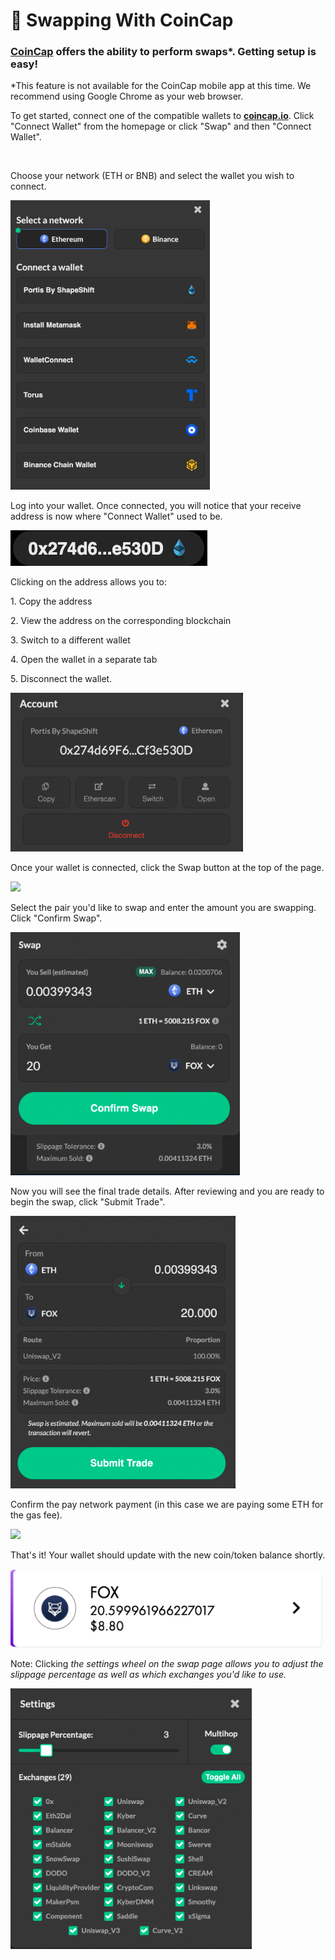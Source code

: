 # 👛 Swapping With CoinCap

### [**CoinCap**](https://coincap.io/) offers the ability to perform swaps\*. Getting setup is easy!

\*This feature is not available for the CoinCap mobile app at this time. We recommend using Google Chrome as your web browser.

To get started, connect one of the compatible wallets to [**coincap.io**](https://coincap.io/). Click "Connect Wallet" from the homepage or click "Swap" and then "Connect Wallet".

<img src="../../../.gitbook/assets/image (241).png" alt="" data-size="original">

Choose your network (ETH or BNB) and select the wallet you wish to connect.

![](<../../../.gitbook/assets/image (57).png>)

Log into your wallet. Once connected, you will notice that your receive address is now where "Connect Wallet" used to be.

![](<../../../.gitbook/assets/image (27) (1).png>)

Clicking on the address allows you to:

1\. Copy the address

2\. View the address on the corresponding blockchain

3\. Switch to a different wallet

4\. Open the wallet in a separate tab

5\. Disconnect the wallet.

![](<../../../.gitbook/assets/image (162).png>)

Once your wallet is connected, click the Swap button at the top of the page.

![](<../../../.gitbook/assets/image (180).png>)

Select the pair you'd like to swap and enter the amount you are swapping. Click "Confirm Swap".

![](<../../../.gitbook/assets/image (42) (1).png>)

Now you will see the final trade details. After reviewing and you are ready to begin the swap, click "Submit Trade".

![](<../../../.gitbook/assets/image (32).png>)

Confirm the pay network payment (in this case we are paying some ETH for the gas fee).

![](<../../../.gitbook/assets/image (129).png>)

That's it! Your wallet should update with the new coin/token balance shortly.

![](<../../../.gitbook/assets/image (159).png>)

Note: Clicking _the settings wheel on the swap page allows you to adjust the slippage percentage as well as which exchanges you'd like to use._

![](<../../../.gitbook/assets/image (108).png>)


